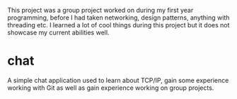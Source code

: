 This project was a group project worked on during my first year programming, before I had taken networking, design patterns, anything with threading etc. I learned a lot of cool things during this project but it does not showcase my current abilities well.

# chat
A simple chat application used to learn about TCP/IP, gain some experience working with Git as well as gain experience working on group projects.


